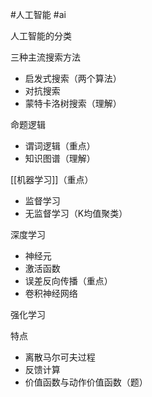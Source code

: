 #人工智能 #ai 

人工智能的分类

三种主流搜索方法

- 启发式搜索（两个算法）
- 对抗搜索
- 蒙特卡洛树搜索（理解）

命题逻辑

- 谓词逻辑（重点）
- 知识图谱（理解）

[[机器学习]]（重点）

- 监督学习
- 无监督学习（K均值聚类）

深度学习

- 神经元
- 激活函数
- 误差反向传播（重点）
- 卷积神经网络

强化学习

特点

- 离散马尔可夫过程
- 反馈计算
- 价值函数与动作价值函数（题）

